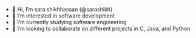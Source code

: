 - 👋 Hi, I’m sara shikhhassan (@sarashikh)
- 👀 I’m interested in software development 
- 🌱 I’m currently studying software engineering
- 💞️ I’m looking to collaborate on different projects in C, Java, and Python

<!---
sarashikh/sarashikh is a ✨ special ✨ repository because its `README.md` (this file) appears on your GitHub profile.
You can click the Preview link to take a look at your changes.
--->
